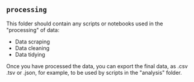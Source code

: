 ## `processing`

This folder should contain any scripts or notebooks used in the "processing" of data:

- Data scraping
- Data cleaning
- Data tidying

Once you have processed the data, you can export the final data, as .csv .tsv or .json, for example, to be used by scripts in the "analysis" folder.
